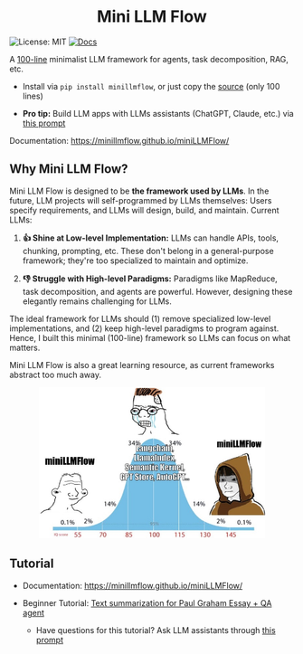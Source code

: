 <h1 align="center">Mini LLM Flow</h1>

![License: MIT](https://img.shields.io/badge/License-MIT-yellow.svg)
[![Docs](https://img.shields.io/badge/docs-latest-blue)](https://zachary62.github.io/miniLLMFlow/)

A [100-line](minillmflow/__init__.py) minimalist LLM framework for agents, task decomposition, RAG, etc.

- Install via  ```pip install minillmflow```, or just copy the [source](minillmflow/__init__.py) (only 100 lines)

- **Pro tip:** Build LLM apps with LLMs assistants (ChatGPT, Claude, etc.) via [this prompt](assets/prompt)

Documentation: https://minillmflow.github.io/miniLLMFlow/

## Why Mini LLM Flow?

Mini LLM Flow is designed to be **the framework used by LLMs**. In the future, LLM projects will self-programmed by LLMs themselves: Users specify requirements, and LLMs will design, build, and maintain. Current LLMs:

1. **👍 Shine at Low-level Implementation:**  LLMs can handle APIs, tools, chunking, prompting, etc. These don't belong in a general-purpose framework; they're too specialized to maintain and optimize.

2. **👎 Struggle with High-level Paradigms:** Paradigms like MapReduce, task decomposition, and agents are powerful. However, designing these elegantly remains challenging for LLMs.

The ideal framework for LLMs should (1) remove specialized low-level implementations, and (2) keep high-level paradigms to program against. Hence, I built this minimal (100-line) framework so LLMs can focus on what matters.  

Mini LLM Flow is also a great learning resource, as current frameworks abstract too much away.

<div align="center">
  <img src="/assets/minillmflow.jpg" width="400"/>
</div>

## Tutorial

- Documentation: https://minillmflow.github.io/miniLLMFlow/

- Beginner Tutorial: [Text summarization for Paul Graham Essay + QA agent](https://colab.research.google.com/github/zachary62/miniLLMFlow/blob/main/cookbook/demo.ipynb)

    - Have questions for this tutorial? Ask LLM assistants through [this prompt](https://chatgpt.com/share/676f16d2-7064-8000-b9d7-f6874346a6b5)
